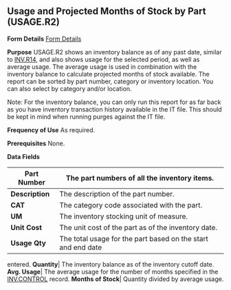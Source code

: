 ## Usage and Projected Months of Stock by Part (USAGE.R2)
<PageHeader />

**Form Details**
[Form Details](../USAGE-R2-1/README.md)

**Purpose**
USAGE.R2 shows an inventory balance as of any past date, similar to
[INV.R14](../INV-R14/README.md), and also shows usage for the selected period, as well
as average usage. The average usage is used in combination with the inventory
balance to calculate projected months of stock available. The report can be
sorted by part number, category or inventory location. You can also select by
category and/or location.

Note: For the inventory balance, you can only run this report for as far back
as you have inventory transaction history available in the IT file. This
should be kept in mind when running purges against the IT file.

**Frequency of Use**
As required.

**Prerequisites**
None.

**Data Fields**

| **Part Number** | The part numbers of all the inventory items.                 |
| --------------- | ------------------------------------------------------------ |
| **Description** | The description of the part number.                          |
| **CAT**         | The category code associated with the part.                  |
| **UM**          | The inventory stocking unit of measure.                      |
| **Unit Cost**   | The unit cost of the part as of the inventory date.          |
| **Usage Qty**   | The total usage for the part based on the start and end date |
entered.
**Quantity**|  The inventory balance as of the inventory cutoff date.
**Avg. Usage**|  The average usage for the number of months specified in the
[INV.CONTROL](../INV-CONTROL/README.md) record.
**Months of Stock**|  Quantity divided by average usage.

<badge text= "Version 8.10.57 " vertical="middle" />

<PageFooter />
